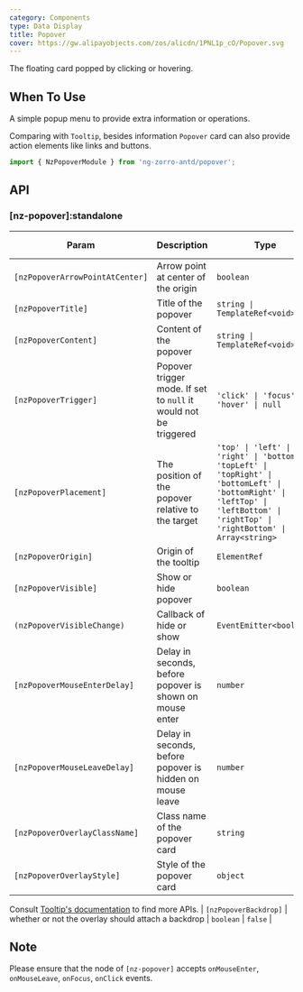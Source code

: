 ```yaml
---
category: Components
type: Data Display
title: Popover
cover: https://gw.alipayobjects.com/zos/alicdn/1PNL1p_cO/Popover.svg
---
```


The floating card popped by clicking or hovering.

## When To Use

A simple popup menu to provide extra information or operations.

Comparing with `Tooltip`, besides information `Popover` card can also provide action elements like links and buttons.

```ts
import { NzPopoverModule } from 'ng-zorro-antd/popover';
```

## API

### [nz-popover]:standalone

| Param                           | Description                                                      | Type                                                                                                                                                                              | Default value |
| ------------------------------- | ---------------------------------------------------------------- | --------------------------------------------------------------------------------------------------------------------------------------------------------------------------------- | ------------- |
| `[nzPopoverArrowPointAtCenter]` | Arrow point at center of the origin                              | `boolean`                                                                                                                                                                         | `false`       |
| `[nzPopoverTitle]`              | Title of the popover                                             | `string \| TemplateRef<void>`                                                                                                                                                     | -             |
| `[nzPopoverContent]`            | Content of the popover                                           | `string \| TemplateRef<void>`                                                                                                                                                     | -             |
| `[nzPopoverTrigger]`            | Popover trigger mode. If set to `null` it would not be triggered | `'click' \| 'focus' \| 'hover' \| null`                                                                                                                                           | `'hover'`     |
| `[nzPopoverPlacement]`          | The position of the popover relative to the target               | `'top' \| 'left' \| 'right' \| 'bottom' \| 'topLeft' \| 'topRight' \| 'bottomLeft' \| 'bottomRight' \| 'leftTop' \| 'leftBottom' \| 'rightTop' \| 'rightBottom' \| Array<string>` | `'top'`       |
| `[nzPopoverOrigin]`             | Origin of the tooltip                                            | `ElementRef`                                                                                                                                                                      | -             |
| `[nzPopoverVisible]`            | Show or hide popover                                             | `boolean`                                                                                                                                                                         | `false`       |
| `(nzPopoverVisibleChange)`      | Callback of hide or show                                         | `EventEmitter<boolean>`                                                                                                                                                           | -             |
| `[nzPopoverMouseEnterDelay]`    | Delay in seconds, before popover is shown on mouse enter         | `number`                                                                                                                                                                          | `0.15`        |
| `[nzPopoverMouseLeaveDelay]`    | Delay in seconds, before popover is hidden on mouse leave        | `number`                                                                                                                                                                          | `0.1`         |
| `[nzPopoverOverlayClassName]`   | Class name of the popover card                                   | `string`                                                                                                                                                                          | -             |
| `[nzPopoverOverlayStyle]`       | Style of the popover card                                        | `object`                                                                                                                                                                          | -             |

Consult [Tooltip's documentation](/components/tooltip/en#api) to find more APIs.
| `[nzPopoverBackdrop]` | whether or not the overlay should attach a backdrop | `boolean` | `false` |

## Note

Please ensure that the node of `[nz-popover]` accepts `onMouseEnter`, `onMouseLeave`, `onFocus`, `onClick` events.
